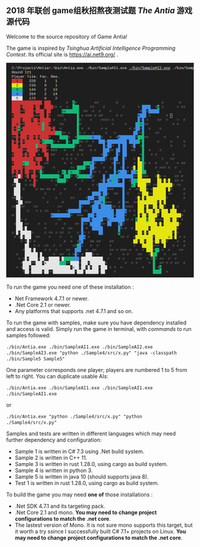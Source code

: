 ## 2018 年联创 game组秋招熬夜测试题 *The Antia* 游戏源代码

Welcome to the source repository of Game Antia!

The game is inspired by *Tsinghua Artificial Intelligence Programming Contest*. Its official site is https://ai.net9.org/ .

![picture](https://raw.githubusercontent.com/DragoonKiller/GameAntia/master/docs/scst.png)

To run the game you need one of these installation :
* Net Framework 4.7.1 or newer.
* .Net Core 2.1 or newer.
* Any platforms that supports .net 4.7.1 and so on.

To run the game with samples, make sure you have dependency installed and access is valid.
Simply run the game in terminal, with *commands* to run samples followed:
```
./bin/Antia.exe ./bin/SampleAI1.exe ./bin/SampleAI2.exe ./bin/SampleAI3.exe "python ./Sample4/src/x.py" "java -classpath ./bin/Sample5 Sample5"
```
One parameter corresponds one player; players are numbered 1 to 5 from left to right. You can duplicate usable AIs:
```
./bin/Antia.exe ./bin/SampleAI1.exe ./bin/SampleAI1.exe ./bin/SampleAI1.exe
```
or
```
./bin/Antia.exe "python ./Sample4/src/x.py" "python ./Sample4/src/x.py"
```

Samples and tests are written in different languages which may need further dependency and configuration:
* Sample 1 is written in C# 7.3 using .Net build system.
* Sample 2 is written in C++ 11.
* Sample 3 is written in rust 1.28.0, using cargo as build system.
* Sample 4 is written in python 3.
* Sample 5 is written in java 10 (should supports java 8).
* Test 1 is written in rust 1.28.0, using cargo as build system.

To build the game you may need **one of** those installations :
* .Net SDK 4.7.1 and its targeting pack.
* .Net Core 2.1 and mono. **You may need to change project configurations to match the .net core**.
* The lastest version of Mono. It is not sure mono supports this target, but it worth a try ssince I successfully built C# 7.1+ projects on Linux. **You may need to change project configurations to match the .net core**.
